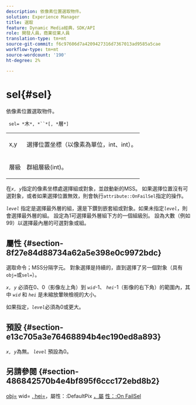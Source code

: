```yaml
---
description: 依像素位置選取物件。
solution: Experience Manager
title: 選取
feature: Dynamic Media經典，SDK/API
role: 開發人員，商業從業人員
translation-type: tm+mt
source-git-commit: f6c97606d7a4209427316d7367013ad9585a5cae
workflow-type: tm+mt
source-wordcount: '190'
ht-degree: 2%

---
```



# sel{#sel}

依像素位置選取物件。

` sel= *`木`*, *``*[, *`層`*]`

<table id="simpletable_247FF35D791C43D3AB433B8CF49F8C91"> 
 <tr class="strow"> 
  <td class="stentry"> <p> <span class="varname"> x,y  </span> </p> </td> 
  <td class="stentry"> <p>選擇位置坐標（以像素為單位，int、int）。 </p> </td> 
 </tr> 
 <tr class="strow"> 
  <td class="stentry"> <p> <span class="varname"> 層級 </span> </p> </td> 
  <td class="stentry"> <p>群組層級(int)。 </p> </td> 
 </tr> 
</table>

在&#x200B;*`x, y`*&#x200B;指定的像素坐標處選擇組或對象，並啟動新的MSS。 如果選擇位置沒有可選對象，或者如果選擇位置無效，則會執行`attribute::OnFailSel`指定的操作。

*`level`* 指定是選擇最外層的組，還是下鑽到嵌套組或對象。如果未指定&#x200B;*`level`*，則會選擇最外層的組。 設定為1可選擇最外層組下方的一個組級別。 設為大數（例如99）以選擇最內層的可選對象或組。

## 屬性 {#section-8f27e84d88734a62a5e398e0c9972bdc}

選取命令；MSS分隔字元。 對象選擇是持續的，直到選擇了另一個對象（具有`obj=`或`sel=`）。

*`x, y`* 必須在0、0（影像左上角）到 *`wid`*-1、 *`hei`*-1（影像的右下角）的範圍內，其中 *`wid`* 和 *`hei`* 是未縮放暈映檢視的大小。

如果指定，*`level`*&#x200B;必須為0或更大。

## 預設 {#section-e13c705a3e76468894b4ec190ed8a893}

*`x, y`*&#x200B;為無。 *`level`* 預設為0。

## 另請參閱 {#section-486842570b4e4bf895f6ccc172ebd8b2}

[obj=](../../../../../ir-api/http-protocol/image-rendering-api-ref/c-ir-http-protocol-ref/c-ir-http-protocol-command-reference/r-ir-obj.md#reference-31e7dac7931b4e0eb3c7589f120a1e6a) wid= [, hei=](../../../../../ir-api/http-protocol/image-rendering-api-ref/c-ir-http-protocol-ref/c-ir-http-protocol-command-reference/r-ir-wid.md#reference-b7e691b0624941168c94b2749ae233ec)，屬性：:DefaultPix [，屬](../../../../../ir-api/http-protocol/image-rendering-api-ref/c-ir-http-protocol-ref/c-ir-http-protocol-command-reference/r-ir-hei.md#reference-1c08f60365a94417a39867c09cac5478) [](../../../../../ir-api/material-cat/image-rendering-api-ref/c-ir-material-catalog/c-ir-attributes-reference/r-ir-defaultpix.md#reference-102c98f9b5d24d2aaaeb756653fb0e6f) [性：:On FailSel](../../../../../ir-api/material-cat/image-rendering-api-ref/c-ir-material-catalog/c-ir-attributes-reference/r-ir-onfailsel.md#reference-f95e4a4a3c02412b87a2b0acca8a5513)
